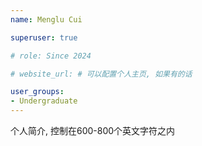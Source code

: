 ```yaml
---
name: Menglu Cui

superuser: true

# role: Since 2024

# website_url: # 可以配置个人主页, 如果有的话

user_groups:
- Undergraduate
---
```

个人简介, 控制在600-800个英文字符之内
